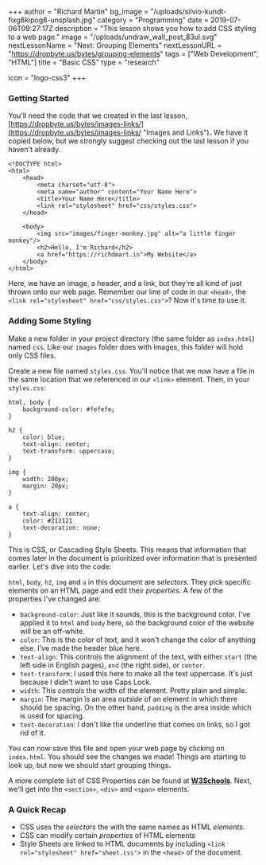 +++
author = "Richard Martin"
bg_image = "/uploads/silvio-kundt-fixg8kipog8-unsplash.jpg"
category = "Programming"
date = 2019-07-06T09:27:17Z
description = "This lesson shows you how to add CSS styling to a web page."
image = "/uploads/undraw_wall_post_83ul.svg"
nextLessonName = "Next: Grouping Elements"
nextLessonURL = "https://dropbyte.us/bytes/grouping-elements"
tags = ["Web Development", "HTML"]
title = "Basic CSS"
type = "research"

icon = "logo-css3"
+++
### Getting Started

You'll need the code that we created in the last lesson, [https://dropbyte.us/bytes/images-links/](https://dropbyte.us/bytes/images-links/ "Images and Links")**.** We have it copied below, but we strongly suggest checking out the last lesson if you haven't already.

    <!DOCTYPE html>
    <html>
        <head>
            <meta charset="utf-8">
            <meta name="author" content="Your Name Here">
            <title>Your Name Here</title>
            <link rel="stylesheet" href="css/styles.css">
        </head>
    
        <body>
            <img src="images/finger-monkey.jpg" alt="a little finger monkey"/>
            <h2>Hello, I'm Richard</h2>
            <a href="https://richdmart.in">My Website</a>
        </body>
    </html>

Here, we have an image, a header, and a link, but they're all kind of just thrown onto our web page. Remember our line of code in our `<head>`, the `<link rel="stylesheet" href="css/styles.css">`? Now it's time to use it.

### Adding Some Styling

Make a new folder in your project directory (the same folder as `index.html`) named `css`. Like our `images` folder does with images, this folder will hold only CSS files.

Create a new file named `styles.css`. You'll notice that we now have a file in the same location that we referenced in our `<link>` element. Then, in your `styles.css`:

    html, body {
    	background-color: #fefefe;
    }
    
    h2 {
    	color: blue;
        text-align: center;
        text-transform: uppercase;
    }
    
    img {
    	width: 200px;
        margin: 20px;
    }
    
    a {
    	text-align: center;
        color: #212121
        text-decoration: none;
    }

This is CSS, or Cascading Style Sheets. This means that information that comes later in the document is prioritized over information that is presented earlier. Let's dive into the code:

`html`, `body`, `h2`, `img` and `a` in this document are _selectors_. They pick specific elements on an HTML page and edit their _properties_. A few of the properties I've changed are:

* `background-color`: Just like it sounds, this is the background color. I've applied it to `html` and `body` here, so the background color of the website will be an off-white.
* `color`: This is the color of text, and it won't change the color of anything else. I've made the header blue here.
* `text-align`: This controls the alignment of the text, with either `start` (the left side in English pages), `end` (the right side), or `center`.
* `text-transform`: I used this here to make all the text uppercase. It's just because I didn't want to use Caps Lock.
* `width`: This controls the width of the element. Pretty plain and simple.
* `margin`: The margin is an area _outside_ of an element in which there should be spacing. On the other hand, `padding` is the area inside which is used for spacing.
* `text-decoration`: I don't like the underline that comes on links, so I got rid of it.

You can now save this file and open your web page by clicking on `index.html`. You should see the changes we made! Things are starting to look up, but now we should start grouping things.

A more complete list of CSS Properties can be found at [**W3Schools**](https://www.w3schools.com/cssref/default.asp). Next, we'll get into the `<section>`, `<div>` and `<span>` elements.

### A Quick Recap

* CSS uses the _selectors_ the with the same names as HTML _elements_.
* CSS can modify certain _properties_ of HTML elements
* Style Sheets are linked to HTML documents by including `<link rel="stylesheet" href="sheet.css">` in the `<head>` of the document.